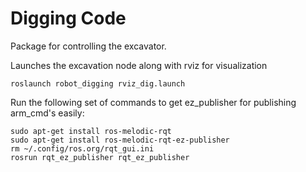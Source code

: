 # Digging Code

Package for controlling the excavator.


Launches the excavation node along with rviz for visualization
```
roslaunch robot_digging rviz_dig.launch
```

Run the following set of commands to get ez_publisher for publishing arm_cmd's easily:

```
sudo apt-get install ros-melodic-rqt
sudo apt-get install ros-melodic-rqt-ez-publisher
rm ~/.config/ros.org/rqt_gui.ini
rosrun rqt_ez_publisher rqt_ez_publisher 
```